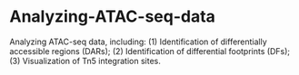 # Analyzing-ATAC-seq-data
Analyzing ATAC-seq data, including: (1) Identification of differentially accessible regions (DARs); (2) Identification of differential footprints (DFs); (3) Visualization of Tn5 integration sites.
